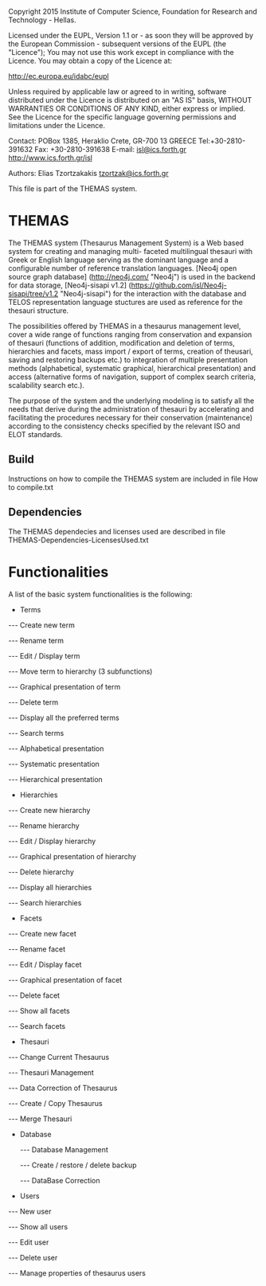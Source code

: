 Copyright 2015 Institute of Computer Science,
               Foundation for Research and Technology - Hellas.

Licensed under the EUPL, Version 1.1 or - as soon they will be approved
by the European Commission - subsequent versions of the EUPL (the "Licence");
You may not use this work except in compliance with the Licence.
You may obtain a copy of the Licence at:

http://ec.europa.eu/idabc/eupl

Unless required by applicable law or agreed to in writing, software distributed
under the Licence is distributed on an "AS IS" basis,
WITHOUT WARRANTIES OR CONDITIONS OF ANY KIND, either express or implied.
See the Licence for the specific language governing permissions and limitations
under the Licence.

Contact:  POBox 1385, Heraklio Crete, GR-700 13 GREECE
Tel:+30-2810-391632
Fax: +30-2810-391638
E-mail: isl@ics.forth.gr
http://www.ics.forth.gr/isl

Authors: Elias Tzortzakakis <tzortzak@ics.forth.gr>

This file is part of the THEMAS system.
 
# THEMAS

The THEMAS system (Thesaurus Management System) is a Web 
based system for creating and managing multi-
faceted multilingual thesauri with Greek or English language 
serving as the dominant language and a configurable number 
of reference translation languages. [Neo4j open source graph database] (http://neo4j.com/ "Neo4j") 
is used in the backend for data storage, [Neo4j-sisapi v1.2] (https://github.com/isl/Neo4j-sisapi/tree/v1.2 "Neo4j-sisapi") 
for the interaction with the database and TELOS 
representation language stuctures are used as reference for 
the thesauri structure.

The possibilities offered by THEMAS in a thesaurus management 
level, cover a wide range of functions ranging from conservation 
and expansion of thesauri (functions of addition, modification 
and deletion of terms, hierarchies and facets, mass import / 
export of terms, creation of theusari, saving and restoring backups
etc.) to integration of multiple presentation methods (alphabetical, 
systematic graphical, hierarchical presentation) and access (alternative 
forms of navigation, support of complex search criteria, 
scalability search etc.). 

The purpose of the system and the underlying modeling is to satisfy 
all the needs that derive during the administration of thesauri by 
accelerating and facilitating the procedures necessary for their 
conservation (maintenance) according to the consistency checks 
specified by the relevant ISO and ELOT standards. 

## Build
Instructions on how to compile the THEMAS system are included in file How to compile.txt

## Dependencies
The THEMAS dependecies and licenses used are described in file THEMAS-Dependencies-LicensesUsed.txt


# Functionalities
A list of the basic system functionalities is the following:

-	Terms

   --- Create new term 
   
   --- Rename term 
   
   --- Edit / Display  term 
   
   --- Move term to hierarchy (3 subfunctions) 
   
   --- Graphical presentation of term 
   
   --- Delete term 
   
   --- Display all the preferred terms
   
   --- Search terms 
   
   --- Alphabetical presentation 
   
   --- Systematic presentation 
   
   --- Hierarchical presentation 


-	Hierarchies

   --- Create new hierarchy 
   
   --- Rename hierarchy
   
   --- Edit / Display hierarchy
   
   --- Graphical presentation of hierarchy 
   
   --- Delete hierarchy 
   
   --- Display all hierarchies 
   
   --- Search hierarchies

-	Facets

   --- Create new facet
   
   --- Rename facet

   --- Edit / Display facet

   --- Graphical presentation of facet

   --- Delete facet

   --- Show all facets 

   --- Search facets 

-	Thesauri

   --- Change Current Thesaurus

   --- Thesauri Management 

   --- Data Correction of Thesaurus

   --- Create / Copy Thesaurus

   --- Merge Thesauri


- Database 

   --- Database Management
   
   --- Create / restore / delete backup
   
   --- DataBase Correction

-	Users

   --- New user 
   
   --- Show all users 
   
   --- Edit user 

   --- Delete user 

   --- Manage properties of thesaurus users


